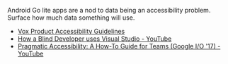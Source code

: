 Android Go lite apps are a nod to data being an accessibility problem. Surface how much data something will use.

- [Vox Product Accessibility Guidelines](http://accessibility.voxmedia.com/)
- [How a Blind Developer uses Visual Studio - YouTube](https://www.youtube.com/watch?v=iWXebEeGwn0&feature=youtu.be&utm_source=hackernewsletter&utm_medium=email&utm_term=watching)
- [Pragmatic Accessibility: A How-To Guide for Teams (Google I/O '17) - YouTube](https://www.youtube.com/watch?v=A5XzoDT37iM&index=88)
